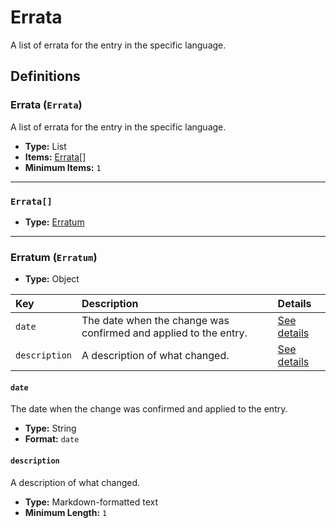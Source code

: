 # Errata

A list of errata for the entry in the specific language.

## Definitions

### <a name="Errata"></a> Errata (`Errata`)

A list of errata for the entry in the specific language.

- **Type:** List
- **Items:** <a href="#Errata[]">Errata[]</a>
- **Minimum Items:** `1`

---

### <a name="Errata[]"></a> `Errata[]`

- **Type:** <a href="#Erratum">Erratum</a>

---

### <a name="Erratum"></a> Erratum (`Erratum`)

- **Type:** Object

Key | Description | Details
:-- | :-- | :--
`date` | The date when the change was confirmed and applied to the entry. | <a href="#Erratum/date">See details</a>
`description` | A description of what changed. | <a href="#Erratum/description">See details</a>

#### <a name="Erratum/date"></a> `date`

The date when the change was confirmed and applied to the entry.

- **Type:** String
- **Format:** `date`

#### <a name="Erratum/description"></a> `description`

A description of what changed.

- **Type:** Markdown-formatted text
- **Minimum Length:** `1`
